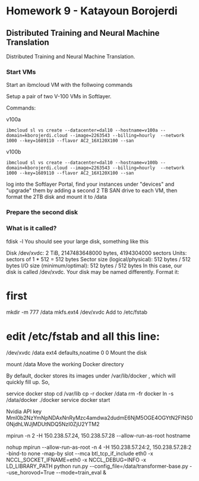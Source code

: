 # Homework 9 - Katayoun Borojerdi

## Distributed Training and Neural Machine Translation

Distributed Training and Neural Machine Translation.

### Start VMs

Start an ibmcloud VM with the follwoing commands

Setup a pair of two V-100 VMs in Softlayer.

Commands:

v100a
```
ibmcloud sl vs create --datacenter=dal10 --hostname=v100a --domain=kborojerdi.cloud --image=2263543 --billing=hourly  --network 1000 --key=1689110 --flavor AC2_16X120X100 --san
```
v100b
```
ibmcloud sl vs create --datacenter=dal10 --hostname=v100b --domain=kborojerdi.cloud --image=2263543 --billing=hourly  --network 1000 --key=1689110 --flavor AC2_16X120X100 --san
```

log into the Softlayer Portal, find your instances under "devices" and "upgrade" them by adding a second 2 TB SAN drive to each VM, then format the 2TB disk and mount it to /data

### Prepare the second disk

### What is it called?

fdisk -l
You should see your large disk, something like this

Disk /dev/xvdc: 2 TiB, 2147483648000 bytes, 4194304000 sectors
Units: sectors of 1 * 512 = 512 bytes
Sector size (logical/physical): 512 bytes / 512 bytes
I/O size (minimum/optimal): 512 bytes / 512 bytes
In this case, our disk is called /dev/xvdc. Your disk may be named differently. Format it:

# first
mkdir -m 777 /data
mkfs.ext4 /dev/xvdc
Add to /etc/fstab

# edit /etc/fstab and all this line:
/dev/xvdc /data                   ext4    defaults,noatime        0 0
Mount the disk

mount /data
Move the working Docker directory

By default, docker stores its images under /var/lib/docker , which will quickly fill up. So,

service docker stop
cd /var/lib
cp -r docker /data
rm -fr docker
ln -s /data/docker ./docker
service docker start


Nvidia API key
MmI0b2NzYmNpNDAxNnRyMzc4amdwa2dudmE6NjM5OGE4OGYtN2FlNS00NjdhLWJjMDUtNDQ5NzI0ZjU2YTM2



mpirun -n 2 -H 150.238.57.24, 150.238.57.28 --allow-run-as-root hostname
  
  
nohup mpirun --allow-run-as-root -n 4 -H 150.238.57.24:2, 150.238.57.28:2 -bind-to none -map-by slot --mca btl_tcp_if_include eth0 -x NCCL_SOCKET_IFNAME=eth0 -x NCCL_DEBUG=INFO -x LD_LIBRARY_PATH python run.py --config_file=/data/transformer-base.py --use_horovod=True --mode=train_eval &


